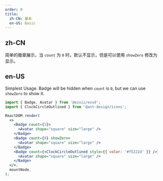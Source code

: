 ```yaml
---
order: 0
title:
  zh-CN: 基本
  en-US: Basic
---
```


## zh-CN

简单的徽章展示，当 `count` 为 `0` 时，默认不显示，但是可以使用 `showZero` 修改为显示。

## en-US

Simplest Usage. Badge will be hidden when `count` is `0`, but we can use `showZero` to show it.

```jsx
import { Badge, Avatar } from '@ezviz/evvd';
import { ClockCircleOutlined } from '@ant-design/icons';

ReactDOM.render(
  <>
    <Badge count={5}>
      <Avatar shape="square" size="large" />
    </Badge>
    <Badge count={0} showZero>
      <Avatar shape="square" size="large" />
    </Badge>
    <Badge count={<ClockCircleOutlined style={{ color: '#f5222d' }} />}>
      <Avatar shape="square" size="large" />
    </Badge>
  </>,
  mountNode,
);
```

<style>
.ant-badge:not(.ant-badge-not-a-wrapper) {
  margin-right: 20px;
}
.ant-badge.ant-badge-rtl:not(.ant-badge-not-a-wrapper) {
  margin-right: 0;
  margin-left: 20px;
}
</style>
